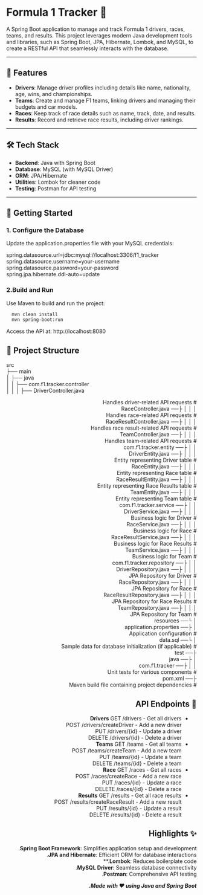  # Formula 1 Tracker 🚀

A Spring Boot application to manage and track Formula 1 drivers, races, teams, and results. This project leverages modern Java development tools and libraries, such as Spring Boot, JPA, Hibernate, Lombok, and MySQL, to create a RESTful API that seamlessly interacts with the database.

---

## 📜 Features
- **Drivers**: Manage driver profiles including details like name, nationality, age, wins, and championships.
- **Teams**: Create and manage F1 teams, linking drivers and managing their budgets and car models.
- **Races**: Keep track of race details such as name, track, date, and results.
- **Results**: Record and retrieve race results, including driver rankings.

---

## 🛠️ Tech Stack
- **Backend**: Java with Spring Boot
- **Database**: MySQL (with MySQL Driver)
- **ORM**: JPA/Hibernate
- **Utilities**: Lombok for cleaner code
- **Testing**: Postman for API testing

---

## 🚀 Getting Started
### 1. Configure the Database
Update the application.properties file with your MySQL credentials:

spring.datasource.url=jdbc:mysql://localhost:3306/f1_tracker\
spring.datasource.username=your-username\
spring.datasource.password=your-password\
spring.jpa.hibernate.ddl-auto=update


### 2.Build and Run

Use Maven to build and run the project:

```bash
  mvn clean install
  mvn spring-boot:run
```
Access the API at: http://localhost:8080

## 📂 Project Structure

src\
├── main\
│   ├── java\
│   │   ├── com.f1.tracker.controller\
│   │   │   ├── DriverController.java   <div dir="rtl">         # Handles driver-related API requests\
│   │   │   ├── RaceController.java       <div dir="rtl">       # Handles race-related API requests\
│   │   │   ├── RaceResultController.java       <div dir="rtl"> # Handles race result-related API requests\
│   │   │   ├── TeamController.java          <div dir="rtl">    # Handles team-related API requests\
│   │   ├── com.f1.tracker.entity\
│   │   │   ├── DriverEntity.java         <div dir="rtl">   # Entity representing Driver table\
│   │   │   ├── RaceEntity.java           <div dir="rtl">   # Entity representing Race table\
│   │   │   ├── RaceResultEntity.java      <div dir="rtl">  # Entity representing Race Results table\
│   │   │   ├── TeamEntity.java           <div dir="rtl">   # Entity representing Team table\
│   │   ├── com.f1.tracker.service\
│   │   │   ├── DriverService.java          <div dir="rtl"> # Business logic for Driver\
│   │   │   ├── RaceService.java          <div dir="rtl">   # Business logic for Race\
│   │   │   ├── RaceResultService.java     <div dir="rtl">  # Business logic for Race Results\
│   │   │   ├── TeamService.java           <div dir="rtl">  # Business logic for Team\
│   │   ├── com.f1.tracker.repository\
│   │   │   ├── DriverRepository.java       <div dir="rtl"> # JPA Repository for Driver\
│   │   │   ├── RaceRepository.java         <div dir="rtl"> # JPA Repository for Race\
│   │   │   ├── RaceResultRepository.java   <div dir="rtl"> # JPA Repository for Race Results\
│   │   │   ├── TeamRepository.java         <div dir="rtl"> # JPA Repository for Team\
│   └── resources\
│       ├── application.properties          <div dir="rtl"> # Application configuration\
│       └── data.sql                      <div dir="rtl">   # Sample data for database initialization (if applicable)\
├── test\
│   ├── java\
│   │   ├── com.f1.tracker                 <div dir="rtl">  # Unit tests for various components\
├── pom.xml                                 <div dir="rtl"> # Maven build file containing project dependencies

##  🧭 API Endpoints

- **Drivers**
GET /drivers - Get all drivers\
POST /drivers/createDriver - Add a new driver\
PUT /drivers/{id} - Update a driver\
DELETE /drivers/{id} - Delete a driver
- **Teams**
GET /teams - Get all teams\
POST /teams/createTeam - Add a new team\
PUT /teams/{id} - Update a team\
DELETE /teams/{id} - Delete a team
- **Race**
GET /races - Get all races\
POST /races/createRace - Add a new race\
PUT /races/{id} - Update a race\
DELETE /races/{id} - Delete a race
- **Results**
GET /results - Get all race results\
POST /results/createRaceResult - Add a new result\
PUT /results/{id} - Update a result\
DELETE /results/{id} - Delete a result

## ✨ Highlights

**Spring Boot Framework**: Simplifies application setup and development.\
**JPA and Hibernate**: Efficient ORM for database interactions.\
**Lombok**: Reduces boilerplate code.**\
**MySQL Driver**: Seamless database connectivity.\
**Postman**: Comprehensive API testing.

***Made with ❤️ using Java and Spring Boot.***


